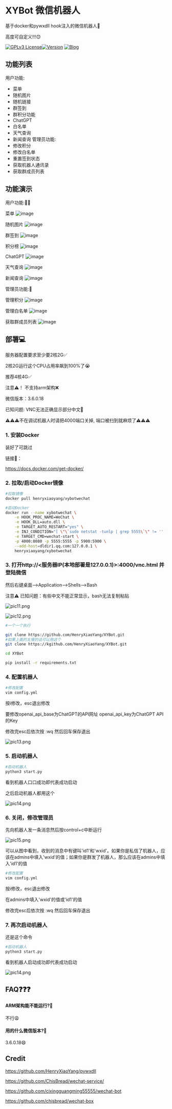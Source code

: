 
# XYBot 微信机器人
基于docker和pywxdll hook注入的微信机器人🤖️

高度可自定义!!!😊



[![GPLv3 License](https://img.shields.io/badge/License-GPL%20v3-red.svg)](https://opensource.org/licenses/)[![Version](https://img.shields.io/badge/Version-0.0.2-orange.svg)](https://github.com/HenryXiaoYang/XYBot)
[![Blog](https://img.shields.io/badge/Blog-@HenryXiaoYang-yellow.svg)](http://121.5.152.172/)
## 功能列表
用户功能:
- 菜单
- 随机图片
- 随机链接
- 群签到
- 群积分功能
- ChatGPT
- 白名单
- 天气查询
- 新闻查询
管理员功能:
- 修改积分
- 修改白名单
- 重置签到状态
- 获取机器人通讯录
- 获取群成员列表



## 功能演示

用户功能:🧑‍🏫

菜单
![image](https://github.com/HenryXiaoYang/HXY_Readme_Images/blob/main/XYBot/XYBot_1_menu.gif?raw=true)


随机图片
![image](https://github.com/HenryXiaoYang/HXY_Readme_Images/blob/main/XYBot/XYBot_2_randompic.gif?raw=true)

群签到
![image](https://github.com/HenryXiaoYang/HXY_Readme_Images/blob/main/XYBot/XYBot_3_Signin.gif?raw=true)

积分榜
![image](https://github.com/HenryXiaoYang/HXY_Readme_Images/blob/main/XYBot/XYBot_4_pointrank.gif?raw=true)

ChatGPT
![image](https://github.com/HenryXiaoYang/HXY_Readme_Images/blob/main/XYBot/XYBot_5_gpt.gif?raw=true)

天气查询
![image](https://github.com/HenryXiaoYang/HXY_Readme_Images/blob/main/XYBot/XYBot_6_weather.gif?raw=true)

新闻查询
![image](https://github.com/HenryXiaoYang/HXY_Readme_Images/blob/main/XYBot/XYBot_7_news.gif?raw=true)

管理员功能:🤔️

管理积分
![image](https://github.com/HenryXiaoYang/HXY_Readme_Images/blob/main/XYBot/XYBot_8_managepoint.gif?raw=true)

管理白名单
![image](https://github.com/HenryXiaoYang/HXY_Readme_Images/blob/main/XYBot/XYBot_9_manegewhitelist.gif?raw=true)

获取群成员列表
![image](https://github.com/HenryXiaoYang/HXY_Readme_Images/blob/main/XYBot/XYBot_10_getgroupmemberlist.gif?raw=true)


## 部署💻

服务器配置要求至少要2核2G✅

2核2G运行这个CPU占用率飙到100%了😭

推荐4核4G✅

注意⚠！ 不支持arm架构️❌

微信版本：3.6.0.18

已知问题: VNC无法正确显示部分中文🙅

⚠️⚠️⚠️不在调试机器人时请把4000端口关掉, 端口被扫到就麻烦了⚠️⚠️⚠️


### 1. 安装Docker

装好了可跳过

链接🔗：

https://docs.docker.com/get-docker/

### 2. 拉取/启动Docker镜像
```bash
#拉取镜像
docker pull henryxiaoyang/xybotwechat
```

```bash
#启动Docker
docker run --name xybotwechat \
    -e HOOK_PROC_NAME=WeChat \
    -e HOOK_DLL=auto.dll \
    -e TARGET_AUTO_RESTART="yes" \
    -e INJ_CONDITION="[ \"\`sudo netstat -tunlp | grep 5555\`\" != '' ] && exit 0 ; sleep 5 ; curl 'http://127.0.0.1:8680/hi' 2>/dev/null | grep -P 'code.:0'" \
    -e TARGET_CMD=wechat-start \
    -p 4000:8080 -p 5555:5555 -p 5900:5900 \
    --add-host=dldir1.qq.com:127.0.0.1 \
    henryxiaoyang/xybotwechat
```

### 3. 打开http://<服务器IP(本地部署是127.0.0.1)>:4000/vnc.html 并登陆微信

然后右键桌面-->Application-->Shells-->Bash

注意⚠️ 已知问题：有些中文不能正常显示，bash无法复制粘贴

![pic11.png](https://github.com/HenryXiaoYang/HXY_Readme_Images/blob/main/XYBot/XYBot_11.png?raw=true)

![pic12.png](https://github.com/HenryXiaoYang/HXY_Readme_Images/blob/main/XYBot/XYBot_12.png?raw=true)

```bash
#一个一个执行

git clone https://github.com/HenryXiaoYang/XYBot.git
#如果上面的太慢的话可以用这个
git clone https://kgithub.com/HenryXiaoYang/XYBot.git

cd XYBot

pip install -r requirements.txt
```

### 4. 配置机器人
```bash
#修改配置
vim config.yml
```
按i修改，esc退出修改

要修改openai_api_base为ChatGPT的API网址 openai_api_key为ChatGPT API的Key

修改完esc后依次按 :wq 然后回车保存退出

![pic13.png](https://github.com/HenryXiaoYang/HXY_Readme_Images/blob/main/XYBot/XYBot_13.png?raw=true)



### 5. 启动机器人
```bash
#启动机器人
python3 start.py
```
看到机器人口口成功即代表成功启动

之后启动机器人都用这个

![pic14.png](https://github.com/HenryXiaoYang/HXY_Readme_Images/blob/main/XYBot/XYBot_14.png?raw=true)

### 6. 关闭，修改管理员
先向机器人发一条消息然后按control+c中断运行

![pic15.png](https://github.com/HenryXiaoYang/HXY_Readme_Images/blob/main/XYBot/XYBot_15.png?raw=true)

可以从图中看到，收到的消息中有键叫'id1'和'wxid'。如果你是私信了机器人，应该在admins中填入'wxid'的值；如果你是群发了机器人，那么应该在admins中填入'id1'的值

```bash
#修改配置
vim config.yml
```
按i修改，esc退出修改

在admins中填入'wxid'的值或'id1'的值

修改完esc后依次按 :wq 然后回车保存退出

### 7. 再次启动机器人
还是这个命令
```bash
#启动机器人
python3 start.py
```
看到机器人启动成功即代表成功启动

![pic14.png](https://github.com/HenryXiaoYang/XYBot/blob/main/readmepics/pic14.png?raw=true)

## FAQ❓❓❓

#### ARM架构能不能运行?🤔️

不行😩

#### 用的什么微信版本?🤔️

3.6.0.18😄


## Credit
https://github.com/HenryXiaoYang/pywxdll

https://github.com/ChisBread/wechat-service/

https://github.com/cixingguangming55555/wechat-bot

https://github.com/chisbread/wechat-box
